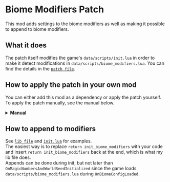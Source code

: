 # Biome Modifiers Patch
This mod adds settings to the biome modifiers as well as making it possible to append to biome modifiers.

## What it does
The patch itself modifies the game's `data/scripts/init.lua` in order to make it detect modifications in `data/scripts/biome_modifiers.lua`. You can find the details in the [`patch file`](https://github.com/lamia-zamia/biome_modifiers_patch/blob/main/files/init_biome_modifiers_patcher.lua).

## How to apply the patch in your own mod
You can either add this mod as a dependency or apply the patch yourself.  
To apply the patch manually, see the manual below.  
<details>

<summary><b>Manual</b></summary>

You will need to put the patch above in your mods folder and add following code in your `settings.lua`
<details>
<summary>settings.lua</summary>

```lua
local patch_needed = true
local function CheckForPatchGamesInitlua(file, patch) --checking if patch was already applied, file name should be the same between mods
	local file_appends = ModLuaFileGetAppends(file)
	local strip_pattern = "[^/]*.lua$"
	for _, append in ipairs(file_appends) do
		if append:match(strip_pattern) == patch:match(strip_pattern) then
			return false
		end
	end
	return true
end
local function PatchGamesInitlua() --patching vanilla's init.lua, we are doing it here since this file loads before any mods
	if ModIsEnabled(mod_id) then --thats crazy, but it can be used to detect if you are in main menu or not
		local file = "data/scripts/init.lua"
		local patch = "mods/YOUR_PATH_TO_PATCH/init_biome_modifiers_patcher.lua"
		if CheckForPatchGamesInitlua(file, patch) then ModLuaFileAppend(file, patch) end
		patch_needed = false
	end
end
```
</details>  

Don't forget to change `YOUR_PATH_TO_PATCH` and notice that `local mod_id = YOUR_MOD_HERE` needs to be above these functions.
<br>

And add following line in `ModSettingsUpdate` function:

<details>
<summary>settings.lua</summary>

```lua
function ModSettingsUpdate(init_scope)
	local old_version = mod_settings_get_version(mod_id)
	mod_settings_update(mod_id, mod_settings, init_scope)
	if patch_needed then PatchGamesInitlua() end --this line
end
```
</details>

</details>

## How to append to modifiers
See [`lib file`](https://github.com/lamia-zamia/biome_modifiers_patch/blob/main/files/lib.lua) and [`init.lua`](https://github.com/lamia-zamia/biome_modifiers_patch/blob/main/init.lua) for examples.  
The easiest way is to replace `return init_biome_modifiers` with your code and insert `return init_biome_modifiers` back at the end, which is what my lib file does.  
Appends can be done during init, but not later than `OnMagicNumbersAndWorldSeedInitialized` since the game loads `data/scripts/biome_modifiers.lua` during `OnBiomeConfigLoaded`.